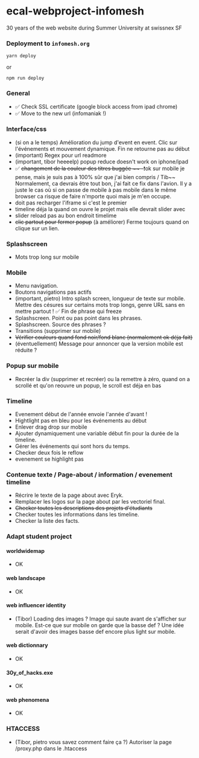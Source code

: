 # ecal-webproject-infomesh
30 years of the web website during Summer University at swissnex SF

### Deployment to `infomesh.org`
```
yarn deploy
```

or

```
npm run deploy
```

### General
- ✅ Check SSL certificate (google block access from ipad chrome)
- ✅ Move to the new url (infomaniak !)

### Interface/css
- (si on a le temps) Amélioration du jump d'event en event. Clic sur l'événements et mouvement dynamique. Fin ne retourne pas au début
- (important) Regex pour url readmore 
- (important, tibor heeeelp) popup reduce doesn't work on iphone/ipad
- ✅ ~~changement de la couleur des titres buggée ~~
    -~~❗️ok sur mobile je pense, mais je suis pas à 100% sûr que j'ai bien compris / Tib~~ Normalement, ca devrais être tout bon, j'ai fait ce fix dans l'avion. Il y a juste le cas où si on passe de mobile à pas mobile dans le même browser ca risque de faire n'mporte quoi mais je m'en occupe. 
- doit pas recharger l'iframe si c'est le premier
- timeline déja la quand on ouvre le projet mais elle devrait slider avec
- slider reload pas au bon endroit timelime
- ~~clic partout pour fermer popup~~ (à améliorer) Ferme toujours quand on clique sur un lien. 

### Splashscreen 
- Mots trop long sur mobile

### Mobile
- Menu navigation.
- Boutons navigations pas actifs
- (important, pietro) Intro splash screen, longueur de texte sur mobile. Mettre des césures sur certains mots trop longs, genre URL sans en mettre partout ! ✅ Fin de phrase qui freeze
- Splashscreen. Point ou pas point dans les phrases.
- Splashscreen. Source des phrases ?  
- Transitions (supprimer sur mobile)
- ~~Vérifier couleurs quand fond noir/fond blanc (normalement ok déja fait)~~
- (éventuellement) Message pour annoncer que la version mobile est réduite ?

### Popup sur mobile
- Recréer la div (supprimer et recréer) ou la remettre à zéro, quand on a scrollé et qu'on reouvre un popup, le scroll est déja en bas

### Timeline
- Evenement début de l'année envoie l'année d'avant !
- Hightlight pas en bleu pour les événements au début
- Enlever drag drop sur mobile
- Ajouter dynamiquement une variable début fin pour la durée de la timeline.
- Gérer les événements qui sont hors du temps. 
- Checker deux fois le reflow
- evenement se highlight pas

### Contenue texte / Page-about / information / evenement timeline
- Récrire le texte de la page about avec Eryk.
- Remplacer les logos sur la page about par les vectoriel final. 
- ~~Checker toutes les descriptions des projets d'étudiants~~
- Checker toutes les informations dans les timeline.
- Checker la liste des facts.

### Adapt student project
#### worldwidemap
- OK

#### web landscape
- OK

#### web influencer identity
- (Tibor) Loading des images ? Image qui saute avant de s'afficher sur mobile. Est-ce que sur mobile on garde que la basse def ? Une idée serait d'avoir des images basse def encore plus light sur mobile. 

#### web dictionnary
- OK

#### 30y_of_hacks.exe
- OK

#### web phenomena 
- OK

### HTACCESS
- (Tibor, pietro vous savez comment faire ça ?) Autoriser la page /proxy.php dans le .htaccess









